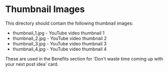# Thumbnail Images

This directory should contain the following thumbnail images:

- thumbnail_1.jpg - YouTube video thumbnail 1
- thumbnail_2.jpg - YouTube video thumbnail 2
- thumbnail_3.jpg - YouTube video thumbnail 3 
- thumbnail_4.jpg - YouTube video thumbnail 4

These are used in the Benefits section for 'Don't waste time coming up with your next post idea' card.
